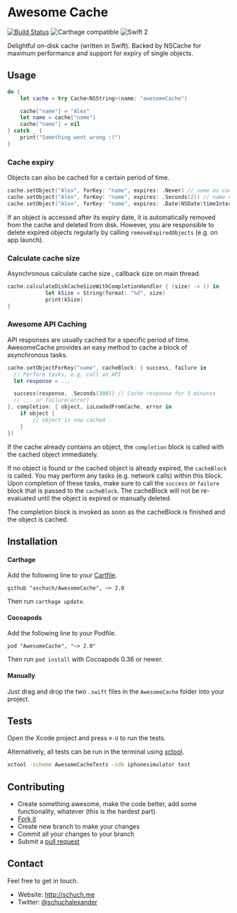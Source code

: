 # Awesome Cache

[![Build Status](https://travis-ci.org/aschuch/AwesomeCache.svg)](https://travis-ci.org/aschuch/AwesomeCache)
![Carthage compatible](https://img.shields.io/badge/Carthage-compatible-4BC51D.svg?style=flat)
![Swift 2](https://img.shields.io/badge/Swift-2.1-orange.svg)

Delightful on-disk cache (written in Swift).
Backed by NSCache for maximum performance and support for expiry of single objects.


## Usage

```swift
do {
    let cache = try Cache<NSString>(name: "awesomeCache")

    cache["name"] = "Alex"
    let name = cache["name"]
    cache["name"] = nil
} catch _ {
    print("Something went wrong :(")
}
```

### Cache expiry

Objects can also be cached for a certain period of time.

```swift
cache.setObject("Alex", forKey: "name", expires: .Never) // same as cache["name"] = "Alex"
cache.setObject("Alex", forKey: "name", expires: .Seconds(2)) // name expires in 2 seconds
cache.setObject("Alex", forKey: "name", expires: .Date(NSDate(timeIntervalSince1970: 1428364800))) // name expires on 4th of July 2015
```

If an object is accessed after its expiry date, it is automatically removed from the cache and deleted from disk.
However, you are responsible to delete expired objects regularly by calling `removeExpiredObjects` (e.g. on app launch).

### Calculate cache size
Asynchronous calculate cache size , callback size on main thread.
```swift
cache.calculateDiskCacheSizeWithCompletionHandler { (size) -> () in
            let kSize = String(format: "%d", size)
            print(kSize)
}
```

### Awesome API Caching

API responses are usually cached for a specific period of time. AwesomeCache provides an easy method to cache a block of asynchronous tasks.
 
```swift
cache.setObjectForKey("name", cacheBlock: { success, failure in
  // Perform tasks, e.g. call an API
  let response = ...

  success(response, .Seconds(300)) // Cache response for 5 minutes
  // ... or failure(error)
}, completion: { object, isLoadedFromCache, error in
	if object {
	 	// object is now cached
	}
})
```

If the cache already contains an object, the `completion` block is called with the cached object immediately.

If no object is found or the cached object is already expired, the `cacheBlock` is called.
You may perform any tasks (e.g. network calls) within this block. Upon completion of these tasks, make sure to call the `success` or `failure` block that is passed to the `cacheBlock`. The cacheBlock will not be re-evaluated until the object is expired or manually deleted.

The completion block is invoked as soon as the cacheBlock is finished and the object is cached.


## Installation

#### Carthage

Add the following line to your [Cartfile](https://github.com/Carthage/Carthage/blob/master/Documentation/Artifacts.md#cartfile).

```
github "aschuch/AwesomeCache", ~> 2.0
```

Then run `carthage update`.

#### Cocoapods

Add the following line to your Podfile.

```
pod "AwesomeCache", "~> 2.0"
```

Then run `pod install` with Cocoapods 0.36 or newer.

#### Manually

Just drag and drop the two `.swift` files in the `AwesomeCache` folder into your project.

## Tests

Open the Xcode project and press `⌘-U` to run the tests.

Alternatively, all tests can be run in the terminal using [xctool](https://github.com/facebook/xctool).

```bash
xctool -scheme AwesomeCacheTests -sdk iphonesimulator test
```

## Contributing

* Create something awesome, make the code better, add some functionality,
  whatever (this is the hardest part).
* [Fork it](http://help.github.com/forking/)
* Create new branch to make your changes
* Commit all your changes to your branch
* Submit a [pull request](http://help.github.com/pull-requests/)


## Contact

Feel free to get in touch.

* Website: <http://schuch.me>
* Twitter: [@schuchalexander](http://twitter.com/schuchalexander)
